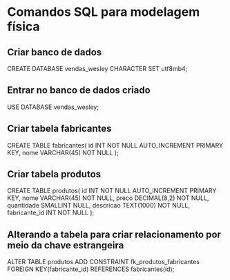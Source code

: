 # Comandos SQL para modelagem física

## Criar banco de dados 
CREATE DATABASE vendas_wesley CHARACTER SET utf8mb4;

## Entrar no banco de dados criado
USE DATABASE vendas_wesley;

## Criar tabela fabricantes
CREATE TABLE fabricantes(
    id INT NOT NULL AUTO_INCREMENT PRIMARY KEY,
    nome VARCHAR(45) NOT NULL
);

## Criar tabela produtos
CREATE TABLE produtos(
    id INT NOT NULL AUTO_INCREMENT PRIMARY KEY,
    nome VARCHAR(45) NOT NULL,
    preco DECIMAL(8,2) NOT NULL,
    quantidade SMALLINT NULL,
    descricao TEXT(1000) NOT NULL,
    fabricante_id INT NOT NULL
);

## Alterando a tabela para criar relacionamento por meio da chave estrangeira 
ALTER TABLE produtos 
    ADD CONSTRAINT fk_produtos_fabricantes
    FOREIGN KEY(fabricante_id) REFERENCES fabricantes(id);